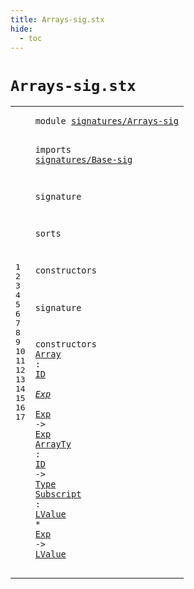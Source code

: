 ```yaml
---
title: Arrays-sig.stx
hide:
  - toc
---
```


# `Arrays-sig.stx`



[pdmosses/metaborg-tiger/org.metaborg.lang.tiger.statix/src-gen/statix/signatures/Arrays-sig.stx]: https://github.com/pdmosses/metaborg-tiger/blob/master/org.metaborg.lang.tiger.statix/src-gen/statix/signatures/Arrays-sig.stx "The source file on GitHub"

<div class="stx"><table class="highlighttable"><tbody><tr><td class="linenos"><div class="linenodiv"><pre><span></span>1
2
3
4
5
6
7
8
9
10
11
12
13
14
15
16
17
</pre></div></td>
<td class="code"><pre><code><span class="keyword">module</span> <a href="../Tiger-sig.stx/#signatures/Arrays-sig_296_317" id="signatures/Arrays-sig_7_28" title="Referenced at ../Tiger-sig.stx line 14"><span class="token sort_ModuleID">signatures/Arrays-sig</span></a>

<span class="keyword">imports</span>
  <a href="../Base-sig.stx/#signatures/Base-sig_7_26" id="signatures/Base-sig_40_59" title="Defined at ../Base-sig.stx line 1"><span class="token sort_ModuleID">signatures/Base-sig</span></a>

<span class="keyword">signature</span>

  <span class="keyword">sorts</span>

  <span class="keyword">constructors</span>

<span class="keyword">signature</span>

  <span class="keyword">constructors</span>
    <a href="../../../../trans/static-semantics.stx/#Array_6820_6825" id="Array_127_132" title="Referenced at ../../../../trans/static-semantics.stx line 292"><span class="token sort_OpId">Array</span></a> <span class="operator">:</span> <span class="cons_SimpleSort"><a href="../Base-sig.stx/#ID_104_106" id="ID_135_137" title="Defined at ../Base-sig.stx line 13"><span class="token sort_OpId">ID</span></a></span> <span class="operator">*</span> <span class="cons_SimpleSort"><a href="../Base-sig.stx/#Exp_68_71" id="Exp_140_143" title="Defined at ../Base-sig.stx line 9"><span class="token sort_OpId">Exp</span></a></span> <span class="operator">*</span> <span class="cons_SimpleSort"><a href="../Base-sig.stx/#Exp_68_71" id="Exp_146_149" title="Defined at ../Base-sig.stx line 9"><span class="token sort_OpId">Exp</span></a></span> <span class="operator">-&gt;</span> <span class="cons_SimpleSort"><a href="../Base-sig.stx/#Exp_68_71" id="Exp_153_156" title="Defined at ../Base-sig.stx line 9"><span class="token sort_OpId">Exp</span></a></span>
    <a href="../../../../trans/static-semantics.stx/#ArrayTy_6652_6659" id="ArrayTy_161_168" title="Referenced at ../../../../trans/static-semantics.stx line 286"><span class="token sort_OpId">ArrayTy</span></a> <span class="operator">:</span> <span class="cons_SimpleSort"><a href="../Base-sig.stx/#ID_104_106" id="ID_171_173" title="Defined at ../Base-sig.stx line 13"><span class="token sort_OpId">ID</span></a></span> <span class="operator">-&gt;</span> <span class="cons_SimpleSort"><a href="../Base-sig.stx/#Type_87_91" id="Type_177_181" title="Defined at ../Base-sig.stx line 11"><span class="token sort_OpId">Type</span></a></span>
    <a href="../../../../trans/static-semantics.stx/#Subscript_7028_7037" id="Subscript_186_195" title="Referenced at ../../../../trans/static-semantics.stx line 300"><span class="token sort_OpId">Subscript</span></a> <span class="operator">:</span> <span class="cons_SimpleSort"><a href="../Base-sig.stx/#LValue_76_82" id="LValue_198_204" title="Defined at ../Base-sig.stx line 10"><span class="token sort_OpId">LValue</span></a></span> <span class="operator">*</span> <span class="cons_SimpleSort"><a href="../Base-sig.stx/#Exp_68_71" id="Exp_207_210" title="Defined at ../Base-sig.stx line 9"><span class="token sort_OpId">Exp</span></a></span> <span class="operator">-&gt;</span> <span class="cons_SimpleSort"><a href="../Base-sig.stx/#LValue_76_82" id="LValue_214_220" title="Defined at ../Base-sig.stx line 10"><span class="token sort_OpId">LValue</span></a></span>
</code></pre></td></tr></tbody></table></div>